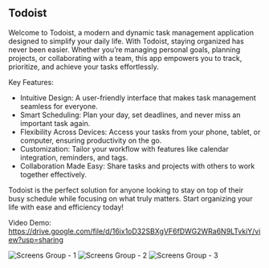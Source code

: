 
## Todoist

Welcome to Todoist, a modern and dynamic task management application designed to simplify your daily life. With Todoist, staying organized has never been easier. Whether you’re managing personal goals, planning projects, or collaborating with a team, this app empowers you to track, prioritize, and achieve your tasks effortlessly.

Key Features:
- Intuitive Design: A user-friendly interface that makes task management seamless for everyone.
- Smart Scheduling: Plan your day, set deadlines, and never miss an important task again.
- Flexibility Across Devices: Access your tasks from your phone, tablet, or computer, ensuring productivity on the go.
- Customization: Tailor your workflow with features like calendar integration, reminders, and tags.
- Collaboration Made Easy: Share tasks and projects with others to work together effectively.

Todoist is the perfect solution for anyone looking to stay on top of their busy schedule while focusing on what truly matters. Start organizing your life with ease and efficiency today!

Video Demo: https://drive.google.com/file/d/16ix1oD32SBXgVF6fDWG2WRa6N9LTvkiY/view?usp=sharing

![Screens Group - 1](https://github.com/user-attachments/assets/98531271-480f-4efb-af45-429c52973d77)
![Screens Group - 2](https://github.com/user-attachments/assets/7c3363f5-4a57-4293-b971-0820a21c1003)
![Screens Group - 3](https://github.com/user-attachments/assets/17066326-5eb8-4944-ae17-fcf8f584edb7)
